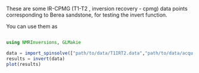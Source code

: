 These are some IR-CPMG (T1-T2 , inversion recovery - cpmg) 
data points corresponding to Berea sandstone, 
for testing the invert function.

You can use them as

```julia

using NMRInversions, GLMakie

data = import_spinsolve(["path/to/data/T1IRT2.data","path/to/data/acqu.par"] )
results = invert(data)
plot(results)
```

